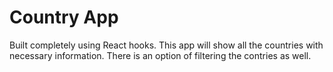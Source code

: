 # Country App
Built completely using React hooks. This app will show all the countries with necessary information. There is an option of filtering the contries as well.
